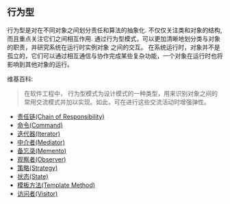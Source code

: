 ## 行为型
行为型是对在不同对象之间划分责任和算法的抽象化. 不仅仅关注类和对象的结构, 而且重点关注它们之间相互作用.
通过行为型模式，可以更加清晰地划分类与对象的职责，并研究系统在运行时实例对象 之间的交互。
在系统运行时，对象并不是孤立的，它们可以通过相互通信与协作完成某些复杂功能，一个对象在运行时也将影响到其他对象的运行。

维基百科:
> 在软件工程中， 行为型模式为设计模式的一种类型，用来识别对象之间的常用交流模式并加以实现。如此，可在进行这些交流活动时增强弹性。

- [责任链(Chain of Responsibility)](https://github.com/uuk020/DesignPatterns/tree/master/Behavioral/ChainOfResponsibility)
- [命令(Command)](https://github.com/uuk020/DesignPatterns/tree/master/Behavioral/Command)
- [迭代器(Iterator)](https://github.com/uuk020/DesignPatterns/tree/master/Behavioral/Iterator)
- [中介者(Mediator)](https://github.com/uuk020/DesignPatterns/tree/master/Behavioral/Mediator)
- [备忘录(Memento)](https://github.com/uuk020/DesignPatterns/tree/master/Behavioral/Memento)
- [观察者(Observer)](https://github.com/uuk020/DesignPatterns/tree/master/Behavioral/Observer)
- [策略(Strategy)](https://github.com/uuk020/DesignPatterns/tree/master/Behavioral/Strategy)
- [状态(State)](https://github.com/uuk020/DesignPatterns/tree/master/Behavioral/State)
- [模板方法(Template Method)](https://github.com/uuk020/DesignPatterns/tree/master/Behavioral/TemplateMethod)
- [访问者(Visitor)](https://github.com/uuk020/DesignPatterns/tree/master/Behavioral/Visitor)